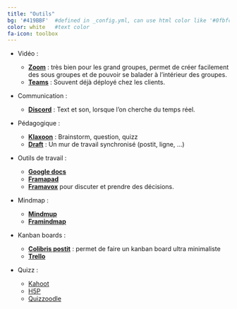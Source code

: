 ```yaml
---
title: "Outils"
bg: '#419BBF'  #defined in _config.yml, can use html color like '#0fbfcf'
color: white   #text color
fa-icon: toolbox
---
```


* Vidéo : 
    * [**Zoom**](https://zoom.us/) : très bien pour les grand groupes, permet de créer facilement des sous groupes et de pouvoir se balader à l’intérieur des groupes.
    * [**Teams**](https://products.office.com/fr-fr/microsoft-teams/group-chat-software) : Souvent déjà déployé chez les clients.

* Communication :
    * [**Discord**](https://discordapp.com/) : Text et son, lorsque l’on cherche du temps réel.

* Pédagogique :
    * [**Klaxoon**](https://klaxoon.com) : Brainstorm, question, quizz
    * [**Draft**](https://draft.io) : Un mur de travail synchronisé (postit, ligne, …)

* Outils de travail :
    * [**Google docs**](https://docs.google.com) 
    * [**Framapad**](https://framapad.org/fr/) 
    * [**Framavox**](https://framavox.org/dashboard) pour discuter et prendre des décisions.

* Mindmap :
    * [**Mindmup**](https://www.mindmup.com/) 
    * [**Framindmap**](https://framindmap.org) 

* Kanban boards :
    * [**Colibris postit**](https://postit.colibris-outilslibres.org) : permet de faire un kanban board ultra minimaliste
    * [**Trello**](https://trello.com/) 

* Quizz : 
    * [Kahoot](https://kahoot.com/)
    * [H5P](https://h5p.org/)
    * [Quizzoodle](http://quizzoodle.com/)
